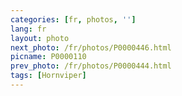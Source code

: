 ```yaml
---
categories: [fr, photos, '']
lang: fr
layout: photo
next_photo: /fr/photos/P0000446.html
picname: P0000110
prev_photo: /fr/photos/P0000444.html
tags: [Hornviper]
---
```

